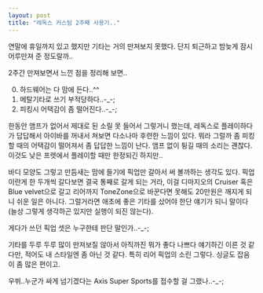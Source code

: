 ```yaml
---
layout: post
title: "레독스 커스텀 2주째 사용기.."
---
```


연말에 휴일까지 있고 했지만 기타는 거의 만져보지 못했다. 단지 퇴근하고 밤늦게 잠시 어루만져 준 정도랄까..

2주간 만져보면서 느낀 점을 정리해 보면..

0) 하드웨어는 다 맘에 든다..^^
1) 메탈기타로 쓰기 부적당하다..-_-;
2) 피킹시 어택감이 좀 떨어진다..-_-;

한동안 앰프가 없어서 제대로 된 소릴 못 들어서 그렇거니 했는데, 레독스로 플레이하다가 답답해서 아이바를 꺼내서 쳐보면 다소나마 후련한 느낌이 있다. 뭐라 그럴까 좀 피킹할 때의 어택감이 떨어져서 좀 답답한 느낌이 난다. 앰프 없이 튕길 때의 소리는 괜찮다. 이것도 낮은 프렛에서 플레이할 때만 한정되긴 하지만..

바디 모양도 그렇고 만듬새는 맘에 들기에 픽업만 갈아서 써 볼까하는 생각도 있다. 픽업이란게 한 두개씩 갈다보면 결국 통째로 갈게 되는 거라, 이걸 디마지오의 Cruiser 혹은 Blue velvet으로 갈고 리어까지 ToneZone으로 바꾼다면 못해도 20만원은 깨지게 되니 쉬운 일은 아니다. 그럴거라면 애초에 좋은 기타를 샀어야 한단 얘기가 되니 말이다 (늘상 그렇게 생각하곤 있지만 실행이 되진 않는다).

게다가 쓰던 픽업 셋은 누구한테 판단 말인가..-_-;

기타를 두루 두루 많이 만져보질 않아서 아직까진 뭐가 좋다 나쁘다 얘기하긴 이른 것 같다만, 적어도 내 스타일엔 좀 아닌 것 같다. 특히 리어 픽업의 소린 그렇다. 싱글도 잡음이 좀 많은 편이고.

우쒸..누군가 싸게 넘기겠다는 Axis Super Sports를 접수할 걸 그랬나..-_-;


